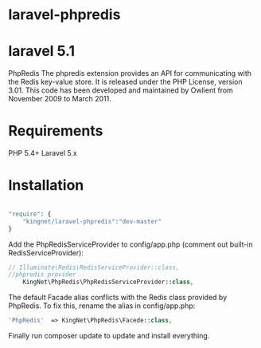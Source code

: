 # laravel-phpredis
laravel 5.1 
======
PhpRedis
The phpredis extension provides an API for communicating with the Redis key-value store. It is released under the PHP License, version 3.01. This code has been developed and maintained by Owlient from November 2009 to March 2011.

Requirements
======
PHP 5.4+
Laravel 5.x

Installation
======
```php	    
	    
"require": {
    "kingnet/laravel-phpredis":"dev-master"
}

```

Add the PhpRedisServiceProvider to config/app.php (comment out built-in RedisServiceProvider):

```php
// Illuminate\Redis\RedisServiceProvider::class,
//phpredis provider
    KingNet\PhpRedis\PhpRedisServiceProvider::class,

```

The default Facade alias conflicts with the Redis class provided by PhpRedis. To fix this, rename the alias in config/app.php:

```php
'PhpRedis'  => KingNet\PhpRedis\Facede::class,
```
Finally run composer update to update and install everything.
